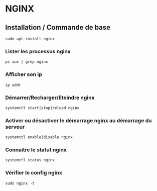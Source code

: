 # NGINX

## Installation / Commande de base
```
sudo apt-install nginx
```

### Lister les processus nginx
```
ps aux | grep nginx
```

### Afficher son ip
```
ip addr
```

### Démarrer/Recharger/Eteindre nginx
```
systemctl start|stop|reload nginx
```

### Activer ou désactiver le démarrage nginx au démarrage du serveur
```
systemctl enable|disable nginx
```

### Connaitre le statut nginx
```
systemctl status nginx
```

### Vérifier le config nginx
```
sudo nginx -t
```

